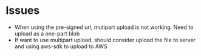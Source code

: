 # Issues
- When using the pre-signed url, mutipart upload is not working. Need to upload as a one-part blob
- If want to use multipart upload, should consider upload the file to server and using aws-sdk to upload to AWS
